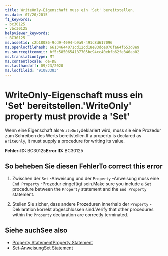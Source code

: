 ```yaml
---
title: WriteOnly-Eigenschaft muss ein 'Set' bereitstellen.
ms.date: 07/20/2015
f1_keywords:
- bc30125
- vbc30125
helpviewer_keywords:
- BC30125
ms.assetid: c2b18086-9cd9-4094-b9a9-491c8d617096
ms.openlocfilehash: 66134644071cd12cd18e83dce070fa64f653d8e9
ms.sourcegitcommit: bf5c5850654187705bc94cc40ebfb62fe346ab02
ms.translationtype: MT
ms.contentlocale: de-DE
ms.lasthandoff: 09/23/2020
ms.locfileid: "91083383"
---
```

# <a name="writeonly-property-must-provide-a-set"></a><span data-ttu-id="95d3b-102">WriteOnly-Eigenschaft muss ein 'Set' bereitstellen.</span><span class="sxs-lookup"><span data-stu-id="95d3b-102">'WriteOnly' property must provide a 'Set'</span></span>

<span data-ttu-id="95d3b-103">Wenn eine Eigenschaft als `WriteOnly`deklariert wird, muss sie eine Prozedur zum Schreiben des Werts bereitstellen.</span><span class="sxs-lookup"><span data-stu-id="95d3b-103">If a property is declared as `WriteOnly`, it must supply a procedure for writing its value.</span></span>  
  
 <span data-ttu-id="95d3b-104">**Fehler-ID:** BC30125</span><span class="sxs-lookup"><span data-stu-id="95d3b-104">**Error ID:** BC30125</span></span>  
  
## <a name="to-correct-this-error"></a><span data-ttu-id="95d3b-105">So beheben Sie diesen Fehler</span><span class="sxs-lookup"><span data-stu-id="95d3b-105">To correct this error</span></span>  
  
1. <span data-ttu-id="95d3b-106">Zwischen der `Set` -Anweisung und der `Property` -Anweisung muss eine `End Property` -Prozedur eingefügt sein.</span><span class="sxs-lookup"><span data-stu-id="95d3b-106">Make sure you include a `Set` procedure between the `Property` statement and the `End Property` statement.</span></span>  
  
2. <span data-ttu-id="95d3b-107">Stellen Sie sicher, dass andere Prozeduren innerhalb der `Property` -Deklaration korrekt abgeschlossen sind.</span><span class="sxs-lookup"><span data-stu-id="95d3b-107">Verify that other procedures within the `Property` declaration are correctly terminated.</span></span>  
  
## <a name="see-also"></a><span data-ttu-id="95d3b-108">Siehe auch</span><span class="sxs-lookup"><span data-stu-id="95d3b-108">See also</span></span>

- [<span data-ttu-id="95d3b-109">Property Statement</span><span class="sxs-lookup"><span data-stu-id="95d3b-109">Property Statement</span></span>](../language-reference/statements/property-statement.md)
- [<span data-ttu-id="95d3b-110">Set-Anweisung</span><span class="sxs-lookup"><span data-stu-id="95d3b-110">Set Statement</span></span>](../language-reference/statements/set-statement.md)
